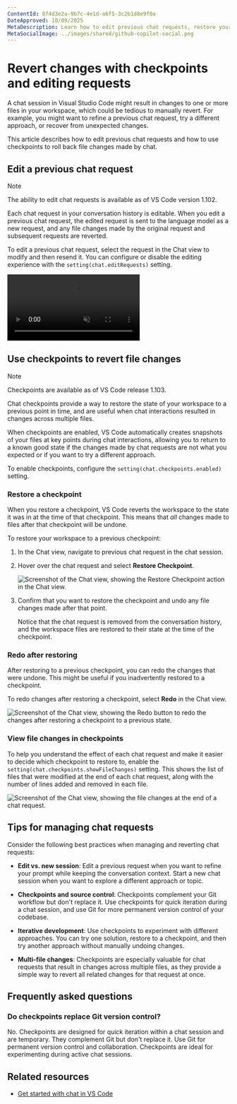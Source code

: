 ```yaml
---
ContentId: 8f4d3e2a-9b7c-4e1d-a6f5-3c2b1d8e9f0a
DateApproved: 10/09/2025
MetaDescription: Learn how to edit previous chat requests, restore your workspace to earlier states using checkpoints, and undo changes made by chat in Visual Studio Code.
MetaSocialImage: ../images/shared/github-copilot-social.png
---
```

# Revert changes with checkpoints and editing requests

A chat session in Visual Studio Code might result in changes to one or more files in your workspace, which could be tedious to manually revert. For example, you might want to refine a previous chat request, try a different approach, or recover from unexpected changes.

This article describes how to edit previous chat requests and how to use checkpoints to roll back file changes made by chat.

## Edit a previous chat request

> [!NOTE]
> The ability to edit chat requests is available as of VS Code version 1.102.

Each chat request in your conversation history is editable. When you edit a previous chat request, the edited request is sent to the language model as a new request, and any file changes made by the original request and subsequent requests are reverted.

To edit a previous chat request, select the request in the Chat view to modify and then resend it. You can configure or disable the editing experience with the `setting(chat.editRequests)` setting.

<video src="../images/chat-checkpoints/chat-edit-request.mp4" title="Video showing the editing of a previous chat request in the Chat view." autoplay loop controls muted></video>

## Use checkpoints to revert file changes

> [!NOTE]
> Checkpoints are available as of VS Code release 1.103.

Chat checkpoints provide a way to restore the state of your workspace to a previous point in time, and are useful when chat interactions resulted in changes across multiple files.

When checkpoints are enabled, VS Code automatically creates snapshots of your files at key points during chat interactions, allowing you to return to a known good state if the changes made by chat requests are not what you expected or if you want to try a different approach.

To enable checkpoints, configure the `setting(chat.checkpoints.enabled)` setting.

### Restore a checkpoint

When you restore a checkpoint, VS Code reverts the workspace to the state it was in at the time of that checkpoint. This means that _all_ changes made to files after that checkpoint will be undone.

To restore your workspace to a previous checkpoint:

1. In the Chat view, navigate to previous chat request in the chat session.

1. Hover over the chat request and select **Restore Checkpoint**.

    ![Screenshot of the Chat view, showing the Restore Checkpoint action in the Chat view.](../images/chat-checkpoints/chat-restore-checkpoint.png)

1. Confirm that you want to restore the checkpoint and undo any file changes made after that point.

    Notice that the chat request is removed from the conversation history, and the workspace files are restored to their state at the time of the checkpoint.

### Redo after restoring

After restoring to a previous checkpoint, you can redo the changes that were undone. This might be useful if you inadvertently restored to a checkpoint.

To redo changes after restoring a checkpoint, select **Redo** in the Chat view.

![Screenshot of the Chat view, showing the Redo button to redo the changes after restoring a checkpoint to a previous state.](../images/chat-checkpoints/chat-redo-checkpoint.png)

### View file changes in checkpoints

To help you understand the effect of each chat request and make it easier to decide which checkpoint to restore to, enable the `setting(chat.checkpoints.showFileChanges)` setting. This shows the list of files that were modified at the end of each chat request, along with the number of lines added and removed in each file.

![Screenshot of the Chat view, showing the file changes at the end of a chat request.](../images/chat-checkpoints/chat-checkpoint-changed-files.png)

## Tips for managing chat requests

Consider the following best practices when managing and reverting chat requests:

* **Edit vs. new session**: Edit a previous request when you want to refine your prompt while keeping the conversation context. Start a new chat session when you want to explore a different approach or topic.

* **Checkpoints and source control**: Checkpoints complement your Git workflow but don't replace it. Use checkpoints for quick iteration during a chat session, and use Git for more permanent version control of your codebase.

* **Iterative development**: Use checkpoints to experiment with different approaches. You can try one solution, restore to a checkpoint, and then try another approach without manually undoing changes.

* **Multi-file changes**: Checkpoints are especially valuable for chat requests that result in changes across multiple files, as they provide a simple way to revert all related changes for that request at once.

## Frequently asked questions

### Do checkpoints replace Git version control?

No. Checkpoints are designed for quick iteration within a chat session and are temporary. They complement Git but don't replace it. Use Git for permanent version control and collaboration. Checkpoints are ideal for experimenting during active chat sessions.

## Related resources

* [Get started with chat in VS Code](/docs/copilot/chat/copilot-chat.md)
